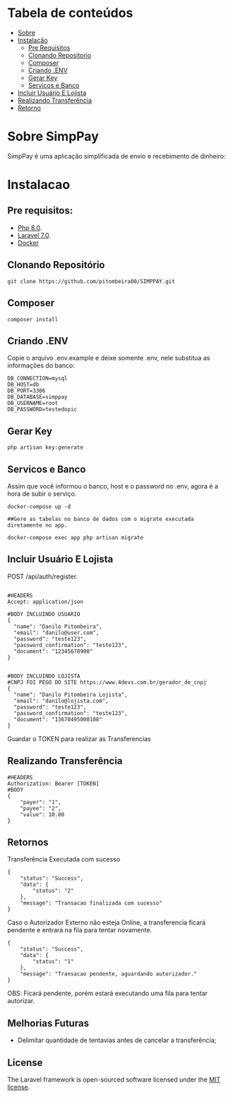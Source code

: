 
Tabela de conteúdos
=================
<!--ts-->
   * [Sobre](#sobre-simpPay)
   * [Instalação](#instalacao)
      * [Pre Requisitos](#pre-requisitos)
      * [Clonando Repositorio](#clonando-repositorio)
      * [Composer](#composer)
      * [Criando .ENV](#criando-.env)
      * [Gerar Key](#gerar-key)
      * [Servicos e Banco](#servico-e-banco)
   * [Incluir Usuário E Lojista](#incluir-usuario-e-lojista)
   * [Realizando Transferência](#realizando-transferencia)
   * [Retorno](#retorno)
<!--te-->

# Sobre SimpPay

SimpPay é uma aplicação simplificada de envio e recebimento de dinheiro:


# Instalacao

## Pre requisitos:

- [Php 8.0](https://www.php.net/releases/8.0/en.php).
- [Laravel 7.0](https://laravel.com/docs/7.x).
- [Docker](https://www.docker.com)


## Clonando Repositório

```
git clone https://github.com/pitombeira00/SIMPPAY.git
```

## Composer
```
composer install
```

## Criando .ENV 

Copie o arquivo .env.example e deixe somente .env, nele substitua as informações do banco:
```
DB_CONNECTION=mysql
DB_HOST=db
DB_PORT=3306
DB_DATABASE=simppay
DB_USERNAME=root
DB_PASSWORD=testedopic
```

## Gerar Key 
```
php artisan key:generate
```

## Servicos e Banco

Assim que você informou o banco, host e o password no .env, agora é a hora de subir o serviço.
```
docker-compose up -d

##Gere as tabelas no banco de dados com o migrate executada diretamente no app.

docker-compose exec app php artisan migrate
```

## Incluir Usuário E Lojista

POST /api/auth/register.
```

#HEADERS
Accept: application/json

#BODY INCLUINDO USUARIO
{
  "name": "Danilo Pitombeira",
  "email": "danilo@user.com",
  "password": "teste123",
  "password_confirmation": "teste123",
  "document": "12345678900"
}


#BODY INCLUINDO LOJISTA
#CNPJ FOI PEGO DO SITE https://www.4devs.com.br/gerador_de_cnpj
{
  "name": "Danilo Pitombeira Lojista",
  "email": "danilo@lojista.com",
  "password": "teste123",
  "password_confirmation": "teste123",
  "document": "13670495000108"
}
```

Guardar o TOKEN para realizar as Transferencias

## Realizando Transferência
```
#HEADERS
Authorization: Bearer [TOKEN]
#BODY
{
    "payer": "1",
    "payee": "2",
    "value": 10.00
}
```

## Retornos

Transferência Executada com sucesso
```
{
    "status": "Success",
    "data": {
        "status": "2"
    },
    "message": "Transacao finalizada com sucesso"
}
```

Caso o Autorizador Externo não esteja Online, a transferencia ficará pendente e entrará na fila para tentar novamente.
```
{
    "status": "Success",
    "data": {
        "status": "1"
    },
    "message": "Transacao pendente, aguardando autorizador."
}
```
OBS: Ficará pendente, porém estará executando uma fila para tentar autorizar.


## Melhorias Futuras

- Delimitar quantidade de tentavias antes de cancelar a transferência;

## License

The Laravel framework is open-sourced software licensed under the [MIT license](https://opensource.org/licenses/MIT).
